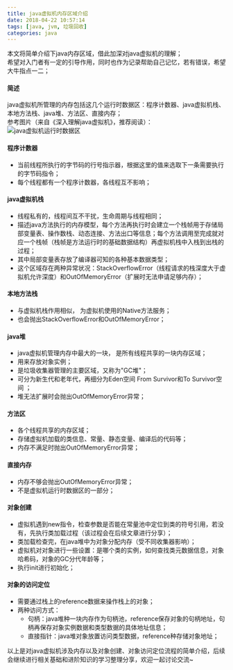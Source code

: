 ```yaml
---
title: java虚拟机内存区域介绍
date: 2018-04-22 10:57:14
tags: [java, jvm, 垃圾回收]
categories: java
---
```

本文将简单介绍下java内存区域，借此加深对java虚拟机的理解；  
希望对入门者有一定的引导作用，同时也作为记录帮助自己记忆，若有错误，希望大牛指点一二；

#### 简述
java虚拟机所管理的内存包括这几个运行时数据区：程序计数器、java虚拟机栈、本地方法栈、java堆、方法区、直接内存；  
参考图片（来自《深入理解java虚拟机》，推荐阅读）：
![java虚拟机运行时数据区](/images/jvm1.PNG)

#### 程序计数器
- 当前线程所执行的字节码的行号指示器，根据这里的值来选取下一条需要执行的字节码指令；
- 每个线程都有一个程序计数器，各线程互不影响；

#### java虚拟机栈
- 线程私有的，线程间互不干扰，生命周期与线程相同；
- 描述java方法执行的内存模型，每个方法再执行时会建立一个栈帧用于存储局部变量表、操作数栈、动态连接、方法出口等信息；每个方法调用至完成就对应一个栈帧（栈帧是方法运行时的基础数据结构）再虚拟机栈中入栈到出栈的过程；
- 其中局部变量表存放了编译器可知的各种基本数据类型；
- 这个区域存在两种异常状况：StackOverflowError（线程请求的栈深度大于虚拟机允许深度）和OutOfMemoryError（扩展时无法申请足够内存）；

#### 本地方法栈
- 与虚拟机栈作用相似， 为虚拟机使用的Native方法服务；
- 也会抛出StackOverflowError和OutOfMemoryError；

#### java堆
- java虚拟机管理内存中最大的一块， 是所有线程共享的一块内存区域；
- 用来存放对象实例；
- 是垃圾收集器管理的主要区域，又称为"GC堆"；
- 可分为新生代和老年代，再细分为Eden空间 From Survivor和To Survivor空间 ；
- 堆无法扩展时会抛出OutOfMemoryError异常；

#### 方法区
- 各个线程共享的内存区域；
- 存储虚拟机加载的类信息、常量、静态变量、编译后的代码等；
- 内存不满足时抛出OutOfMemoryError异常；

#### 直接内存
- 内存不够会抛出OutOfMemoryError异常；
- 不是虚拟机运行时数据区的一部分；

#### 对象创建
- 虚拟机遇到new指令，检查参数是否能在常量池中定位到类的符号引用，若没有，先执行类加载过程（该过程会在后续文章进行分享）；
- 类加载检查完，在java堆中为对象分配内存（受不同收集器影响）；
- 虚拟机对对象进行一些设置：是哪个类的实例，如何查找类元数据信息，对象哈希码，对象的GC分代年龄等；
- 执行init进行初始化；

#### 对象的访问定位
- 需要通过栈上的reference数据来操作栈上的对象；
- 两种访问方式：
  - 句柄：java堆种一块内存作为句柄池，reference保存对象的句柄地址，句柄再保存对象实例数据和类型数据的具体地址信息；
  - 直接指针：java堆对象放置访问类型数据，reference种存储对象地址；

以上是对java虚拟机涉及内存以及对象创建、对象访问定位流程的简单介绍，后续会继续进行相关基础和进阶知识的学习整理分享，欢迎一起讨论交流~
